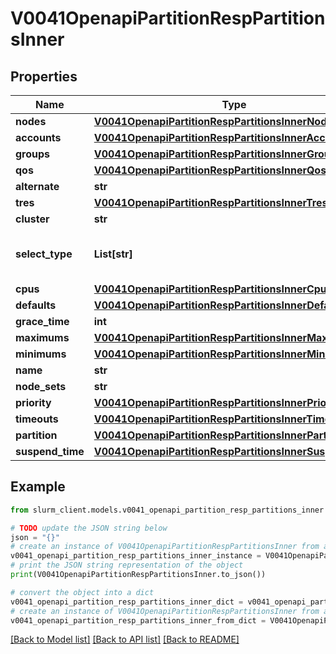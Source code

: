 # V0041OpenapiPartitionRespPartitionsInner


## Properties

Name | Type | Description | Notes
------------ | ------------- | ------------- | -------------
**nodes** | [**V0041OpenapiPartitionRespPartitionsInnerNodes**](V0041OpenapiPartitionRespPartitionsInnerNodes.md) |  | [optional] 
**accounts** | [**V0041OpenapiPartitionRespPartitionsInnerAccounts**](V0041OpenapiPartitionRespPartitionsInnerAccounts.md) |  | [optional] 
**groups** | [**V0041OpenapiPartitionRespPartitionsInnerGroups**](V0041OpenapiPartitionRespPartitionsInnerGroups.md) |  | [optional] 
**qos** | [**V0041OpenapiPartitionRespPartitionsInnerQos**](V0041OpenapiPartitionRespPartitionsInnerQos.md) |  | [optional] 
**alternate** | **str** | Alternate | [optional] 
**tres** | [**V0041OpenapiPartitionRespPartitionsInnerTres**](V0041OpenapiPartitionRespPartitionsInnerTres.md) |  | [optional] 
**cluster** | **str** | Cluster name | [optional] 
**select_type** | **List[str]** | Scheduler consumable resource selection type | [optional] 
**cpus** | [**V0041OpenapiPartitionRespPartitionsInnerCpus**](V0041OpenapiPartitionRespPartitionsInnerCpus.md) |  | [optional] 
**defaults** | [**V0041OpenapiPartitionRespPartitionsInnerDefaults**](V0041OpenapiPartitionRespPartitionsInnerDefaults.md) |  | [optional] 
**grace_time** | **int** | GraceTime | [optional] 
**maximums** | [**V0041OpenapiPartitionRespPartitionsInnerMaximums**](V0041OpenapiPartitionRespPartitionsInnerMaximums.md) |  | [optional] 
**minimums** | [**V0041OpenapiPartitionRespPartitionsInnerMinimums**](V0041OpenapiPartitionRespPartitionsInnerMinimums.md) |  | [optional] 
**name** | **str** | PartitionName | [optional] 
**node_sets** | **str** | NodeSets | [optional] 
**priority** | [**V0041OpenapiPartitionRespPartitionsInnerPriority**](V0041OpenapiPartitionRespPartitionsInnerPriority.md) |  | [optional] 
**timeouts** | [**V0041OpenapiPartitionRespPartitionsInnerTimeouts**](V0041OpenapiPartitionRespPartitionsInnerTimeouts.md) |  | [optional] 
**partition** | [**V0041OpenapiPartitionRespPartitionsInnerPartition**](V0041OpenapiPartitionRespPartitionsInnerPartition.md) |  | [optional] 
**suspend_time** | [**V0041OpenapiPartitionRespPartitionsInnerSuspendTime**](V0041OpenapiPartitionRespPartitionsInnerSuspendTime.md) |  | [optional] 

## Example

```python
from slurm_client.models.v0041_openapi_partition_resp_partitions_inner import V0041OpenapiPartitionRespPartitionsInner

# TODO update the JSON string below
json = "{}"
# create an instance of V0041OpenapiPartitionRespPartitionsInner from a JSON string
v0041_openapi_partition_resp_partitions_inner_instance = V0041OpenapiPartitionRespPartitionsInner.from_json(json)
# print the JSON string representation of the object
print(V0041OpenapiPartitionRespPartitionsInner.to_json())

# convert the object into a dict
v0041_openapi_partition_resp_partitions_inner_dict = v0041_openapi_partition_resp_partitions_inner_instance.to_dict()
# create an instance of V0041OpenapiPartitionRespPartitionsInner from a dict
v0041_openapi_partition_resp_partitions_inner_from_dict = V0041OpenapiPartitionRespPartitionsInner.from_dict(v0041_openapi_partition_resp_partitions_inner_dict)
```
[[Back to Model list]](../README.md#documentation-for-models) [[Back to API list]](../README.md#documentation-for-api-endpoints) [[Back to README]](../README.md)


